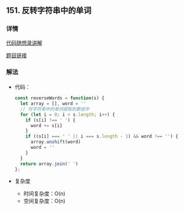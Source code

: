 ## 151. 反转字符串中的单词

### 详情

[代码随想录讲解](https://programmercarl.com/0151.%E7%BF%BB%E8%BD%AC%E5%AD%97%E7%AC%A6%E4%B8%B2%E9%87%8C%E7%9A%84%E5%8D%95%E8%AF%8D.html)

[题目链接](https://leetcode.cn/problems/reverse-words-in-a-string/description/)

### 解法

####

- 代码：

  ```js
  const reverseWords = function(s) {
    let array = [], word = ''
    // 将字符串中的单词提取到数组中
    for (let i = 0; i < s.length; i++) {
      if (s[i] !== ' ') {
        word += s[i]
      }
      if ((s[i] === ' ' || i === s.length - 1) && word !== '') {
        array.unshift(word)
        word = ''
      }
    }
    return array.join(' ')
  };
  ```

- 复杂度

  - 时间复杂度：O(n)
  - 空间复杂度：O(n)
